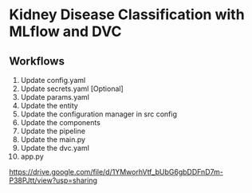 # Kidney Disease Classification with MLflow and DVC

## Workflows

1. Update config.yaml
2. Update secrets.yaml [Optional]
3. Update params.yaml
4. Update the entity
5. Update the configuration manager in src config
6. Update the components
7. Update the pipeline
8. Update the main.py
9. Update the dvc.yaml
10. app.py

https://drive.google.com/file/d/1YMworhVtf_bUbG6gbDDFnD7m-P38PJtt/view?usp=sharing
